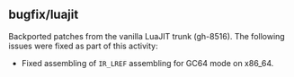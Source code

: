## bugfix/luajit

Backported patches from the vanilla LuaJIT trunk (gh-8516). The following issues
were fixed as part of this activity:

* Fixed assembling of `IR_LREF` assembling for GC64 mode on x86_64.
